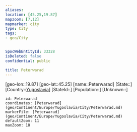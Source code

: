```yaml
---
aliases: 
location: [45.25,19.87]
mapzoom: [7,12] 
mapmarker: city 
type: City
tags:
- geo/City


SpocWebEntityId: 33328
isDeleted: false
confidential: public

title: Peterwarad
---
```

[geo-lon::19.87]
[geo-lat::45.25]
[name::Peterwarad]
[State::]
[Country::[Yugoslavia](geo/Continent/Europe/Yugoslavia.md)]
[StateId::]
[Population::]
[Unknown::]


```leaflet
id: Peterwarad
coordinates: [Peterwarad](geo/Continent/Europe/Yugoslavia/City/Peterwarad.md)
markerFile: [Peterwarad](geo/Continent/Europe/Yugoslavia/City/Peterwarad.md)
defaultZoom: 11 
maxZoom: 18
```


